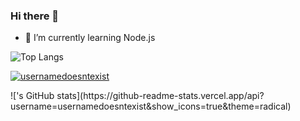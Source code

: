 ### Hi there 👋

- 🌱 I’m currently learning Node.js

![Top Langs](https://github-readme-stats.vercel.app/api/top-langs/?username=usernamedoesntexist&layout=compact) <br>
<p><a href="https://github.com/ryo-ma/github-profile-trophy"><img src="https://github-profile-trophy.vercel.app/?username=usernamedoesntexist&row=2&column=4&margin-w=15&margin-h=15&theme=dracula&no-bg=true&no-frame=true" alt="usernamedoesntexist" /></a></p>
!['s GitHub stats](https://github-readme-stats.vercel.app/api?username=usernamedoesntexist&show_icons=true&theme=radical)

